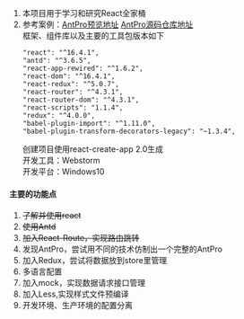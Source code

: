 1. 本项目用于学习和研究React全家桶
2. 参考案例：[AntPro预览地址](https://preview.pro.ant.design)    [AntPro源码仓库地址](https://github.com/ant-design/ant-design-pro)  
   框架、组件库以及主要的工具包版本如下
   ```
   "react": "^16.4.1",
   "antd": "^3.6.5",
   "react-app-rewired": "^1.6.2",
   "react-dom": "^16.4.1",
   "react-redux": "^5.0.7",
   "react-router": "^4.3.1",
   "react-router-dom": "^4.3.1",
   "react-scripts": "1.1.4",
   "redux": "^4.0.0",
   "babel-plugin-import": "^1.11.0",
   "babel-plugin-transform-decorators-legacy": "~1.3.4",
   ```
   创建项目使用react-create-app 2.0生成  
   开发工具：Webstorm  
   开发平台：Windows10
   
#### 主要的功能点
1. ~~了解并使用react~~
2. ~~使用Antd~~
3. ~~加入React-Route，实现路由跳转~~
4. 发现AntPro，尝试用不同的技术仿制出一个完整的AntPro
5. 加入Redux，尝试将数据放到store里管理
6. 多语言配置
7. 加入mock，实现数据请求接口管理
8. 加入Less,实现样式文件预编译
9. 开发环境、生产环境的配置分离